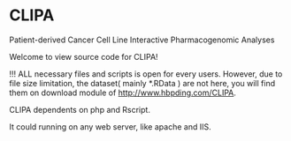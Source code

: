 # CLIPA
Patient-derived Cancer Cell Line Interactive Pharmacogenomic Analyses

Welcome to view source code for CLIPA!

!!! ALL necessary files and scripts is open for every users. However, due to file size limitation, the dataset( mainly *.RData ) are not here, you will find them on download module of http://www.hbpding.com/CLIPA.

CLIPA dependents on php and Rscript. 

It could running on any web server, like apache and IIS.

